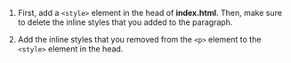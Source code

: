 1. First, add a `<style>` element in the head of **index.html**. Then, make sure to delete the inline styles that you added to the paragraph.

2. Add the inline styles that you removed from the `<p>` element to the `<style>` element in the head.